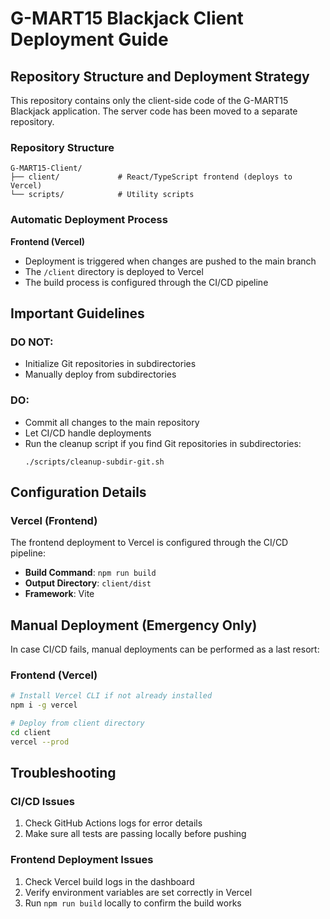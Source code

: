 # G-MART15 Blackjack Client Deployment Guide

## Repository Structure and Deployment Strategy

This repository contains only the client-side code of the G-MART15 Blackjack application. The server code has been moved to a separate repository.

### Repository Structure

```
G-MART15-Client/
├── client/             # React/TypeScript frontend (deploys to Vercel)
└── scripts/            # Utility scripts
```

### Automatic Deployment Process

**Frontend (Vercel)**
- Deployment is triggered when changes are pushed to the main branch
- The `/client` directory is deployed to Vercel
- The build process is configured through the CI/CD pipeline

## Important Guidelines

### DO NOT:
- Initialize Git repositories in subdirectories
- Manually deploy from subdirectories

### DO:
- Commit all changes to the main repository
- Let CI/CD handle deployments
- Run the cleanup script if you find Git repositories in subdirectories:
  ```
  ./scripts/cleanup-subdir-git.sh
  ```

## Configuration Details

### Vercel (Frontend)

The frontend deployment to Vercel is configured through the CI/CD pipeline:

- **Build Command**: `npm run build`
- **Output Directory**: `client/dist`
- **Framework**: Vite

## Manual Deployment (Emergency Only)

In case CI/CD fails, manual deployments can be performed as a last resort:

### Frontend (Vercel)
```bash
# Install Vercel CLI if not already installed
npm i -g vercel

# Deploy from client directory
cd client
vercel --prod
```

## Troubleshooting

### CI/CD Issues
1. Check GitHub Actions logs for error details
2. Make sure all tests are passing locally before pushing

### Frontend Deployment Issues
1. Check Vercel build logs in the dashboard
2. Verify environment variables are set correctly in Vercel
3. Run `npm run build` locally to confirm the build works